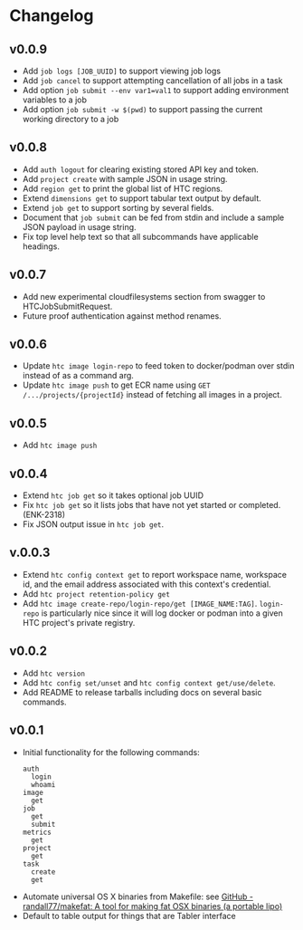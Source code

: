 # Changelog

## v0.0.9

* Add `job logs [JOB_UUID]` to support viewing job logs
* Add `job cancel` to support attempting cancellation of all jobs in a task
* Add option `job submit --env var1=val1` to support adding environment variables to a job
* Add option `job submit -w $(pwd)` to support passing the current working directory to a job

## v0.0.8

* Add `auth logout` for clearing existing stored API key and token.
* Add `project create` with sample JSON in usage string.
* Add `region get` to print the global list of HTC regions.
* Extend `dimensions get` to support tabular text output by default.
* Extend `job get` to support sorting by several fields.
* Document that `job submit` can be fed from stdin and include a
  sample JSON payload in usage string.
* Fix top level help text so that all subcommands have applicable
  headings.

## v0.0.7

* Add new experimental cloudfilesystems section from swagger to
  HTCJobSubmitRequest.
* Future proof authentication against method renames.

## v0.0.6

* Update `htc image login-repo` to feed token to docker/podman over
  stdin instead of as a command arg.
* Update `htc image push` to get ECR name using `GET
  /.../projects/{projectId}` instead of fetching all images in a
  project.

## v0.0.5

* Add `htc image push`

## v0.0.4

* Extend `htc job get` so it takes optional job UUID
* Fix `htc job get` so it lists jobs that have not yet started or
  completed. (ENK-2318)
* Fix JSON output issue in `htc job get`.

## v.0.0.3

* Extend `htc config context get` to report workspace name, workspace
  id, and the email address associated with this context's credential.
* Add `htc project retention-policy get`
* Add `htc image create-repo/login-repo/get [IMAGE_NAME:TAG]`.
  `login-repo` is particularly nice since it will log docker or podman
  into a given HTC project's private registry.

## v0.0.2

* Add `htc version`
* Add `htc config set/unset` and `htc config context get/use/delete`.
* Add README to release tarballs including docs on several basic
  commands.

## v0.0.1

* Initial functionality for the following commands:
  ```
  auth
    login
    whoami
  image
    get
  job
    get
    submit
  metrics
    get
  project
    get
  task
    create
    get
  ```
* Automate universal OS X binaries from Makefile: see [GitHub - randall77/makefat: A tool for making fat OSX binaries (a portable lipo)](https://github.com/randall77/makefat)
* Default to table output for things that are Tabler interface
